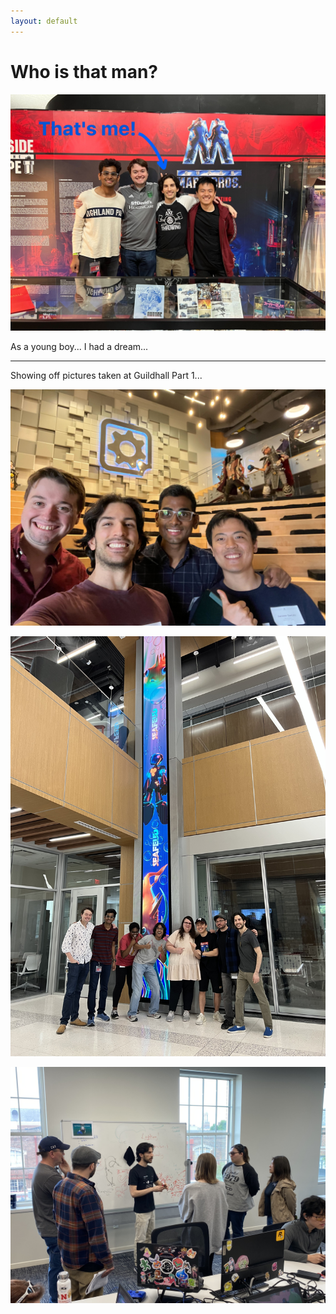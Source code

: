 ```yaml
---
layout: default
---
```


# Who is that man?

![Photo of four producers taken in the Dallas Video Game Museum](/assets/img/vgm.jpg)

As a young boy... I had a dream...

* * *

Showing off pictures taken at Guildhall Part 1...

![Selfie at Gearbox game studio](/assets/img/gearbox.jpg)

![SeaFeud banner picture with leads](/assets/img/seafeud.jpg)

![Teaching game artists how to hold a marker](/assets/img/teaching.jpg)

